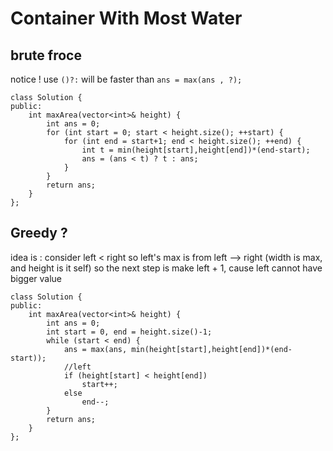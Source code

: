# Container With Most Water

## brute froce 
notice ! use `()?:` will be faster than `ans = max(ans , ?);`
```cpp=
class Solution {
public:
    int maxArea(vector<int>& height) {
        int ans = 0;
        for (int start = 0; start < height.size(); ++start) {
            for (int end = start+1; end < height.size(); ++end) {
                int t = min(height[start],height[end])*(end-start);
                ans = (ans < t) ? t : ans;
            }
        }
        return ans;
    }
};
```

## Greedy ?
idea is :
consider left < right
so left's max is from left --> right (width is max, and height is it self)
so the next step is make left + 1, cause left cannot have bigger value
```c++=
class Solution {
public:
    int maxArea(vector<int>& height) {
        int ans = 0;
        int start = 0, end = height.size()-1;
        while (start < end) {
            ans = max(ans, min(height[start],height[end])*(end-start));
            //left
            if (height[start] < height[end])
                start++;
            else 
                end--;
        }
        return ans;
    }
};
```
